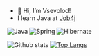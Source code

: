 - 👋 Hi, I’m Vsevolod!
- I learn Java at [Job4j](https://job4j.ru/) 

![Java](https://img.shields.io/badge/Java-%3E%3D8-green)
![Spring](https://img.shields.io/badge/Spring-%3E5-success)
![Hibernate](https://img.shields.io/badge/Hibernate-%3E5-yellow)

![Github stats](https://github-readme-stats.vercel.app/api?username=SevaStopAll&hide=stars,prs,issues,contribs)  [![Top Langs](https://github-readme-stats.vercel.app/api/top-langs/?username=SevaStopAll&layout=compact)](https://github.com/ShamRail/github-readme-stats)
